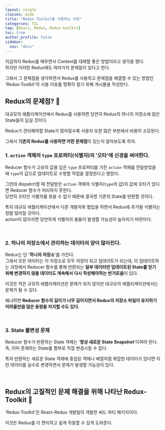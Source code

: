 ```yaml
---
layout: single
classes: wide
title: "Redux Toolkit을 사용하는 이유"
categories: TIL
tag: [React, Redux, Redux-toolkit]
toc: true
author_profile: false
sidebar:
  nav: "docs"
---
```


지금까지 Redux를 배우면서 Context를 대체할 좋은 방법이라고 생각을 했다. <br/>
하지만 이러한 Redux에도 여러가지 문제점이 있다고 한다.

그래서 그 문제점을 생각하면서 Redux를 사용하고 문제점을 해결할 수 있는 방법인 'Redux-Toolkit'의 사용 이유를 명확히 알기 위해 게시물을 작성한다.

## Redux의 문제점? 🤔

대규모의 애플리케이션에서 Redux를 사용하면 당연히 Redux의 하나의 저장소에 많은 State들이 담길 것이다.

Redux가 관리해야할 State가 많아질수록 사용자 또한 많은 부분에서 비용이 소모된다.

그래서 **기존의 Redux를 사용하면 어떤 문제점**이 있는지 알아보도록 하자.

### 1. `action` 객체의 `type` 프로퍼티(식별자)의 '오타'에 신경을 써야한다.

Reducer 함수가 고유의 값을 담은 `type` 프로퍼티를 가진 `action` 객체를 전달받았을 때 `type`의 값으로 업데이트로 수행할 작업을 결정한다고 했었다.

그런데 dispatch할 때 전달받은 `action` 객체의 식별자(`type`의 값)의 값에 오타가 있다면 Reducer 함수가 처리하지 못한다.<br/>
당연히 오타인 식별자를 찾을 수 없기 때문에 결국엔 기존의 State를 반환할 것이다.

특히 대규모 애플리케이션에서 다른 개발자와 협업을 하면서 Redux에 추가될 식별자는 정말 많아질 것이다.<br/>
action이 많아지면 당연하게 식별자의 충돌이 발생할 가능성이 높아지기 마련이다.

<br>

### 2. 하나의 저장소에서 관리하는 데이터의 양이 많아진다.

Redux는 단 '**하나의 저장소**'를 가진다.<br>
그래서 모든 데이터는 이 저장소로 모두 저장이 되고 업데이트가 되는데, 이 업데이트하는 과정에서 Reducer 함수를 통해 반환되는 **일부 데이터만 업데이트된 State를 얻기 위해 변경하지 않을 데이터도 계속해서 다시 작성해야하는 번거로움**이 있다.

이것은 작은 규모의 애플리케이션은 문제가 되지 않지만 대규모의 애플리케이션에서는 문제가 될 수 있다.<br/>

왜냐하면 **Reducer 함수의 길이가 너무 길어지면서 Redux의 저장소 파일이 유지하기 어려울만큼 많은 용량을 차지할 수도 있다.**

<br>

### 3. State 불변성 문제

Reducer 함수가 반환하는 State 객체는 '**항상 새로운 State Snapshot**'이여야 한다.<br>
즉, 이미 존재하는 State를 함부로 직접 변경시킬 수 없다.

특히 반환하는 새로운 State 객체에 중첩된 객체나 배열처럼 복잡한 데이터가 있다면 이런 데이터를 실수로 변경하면서 문제가 발생할 가능성이 있다.

<br>

## Redux의 고질적인 문제 해결을 위해 나타난 Redux-Toolkit 🌈

'Redux-Toolkit'은 React-Redux 개발팀이 개발한 써드 파티 패키지이다.

이것은 Redux를 더 편리하고 쉽게 작동할 수 있게 도와준다.
